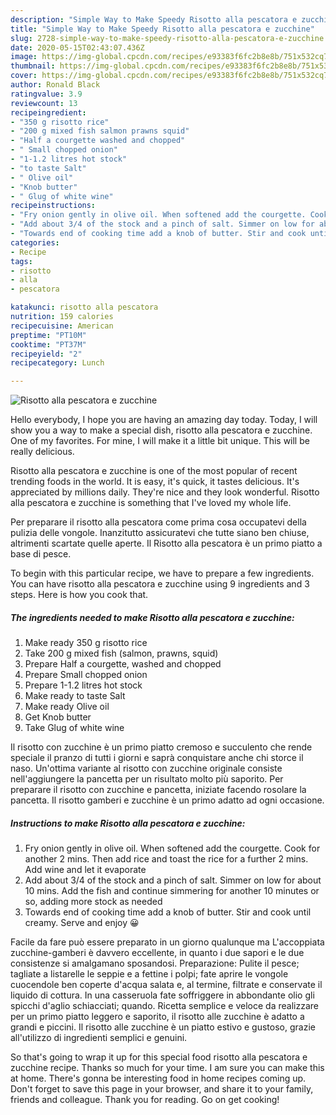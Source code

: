 ```yaml
---
description: "Simple Way to Make Speedy Risotto alla pescatora e zucchine"
title: "Simple Way to Make Speedy Risotto alla pescatora e zucchine"
slug: 2728-simple-way-to-make-speedy-risotto-alla-pescatora-e-zucchine
date: 2020-05-15T02:43:07.436Z
image: https://img-global.cpcdn.com/recipes/e93383f6fc2b8e8b/751x532cq70/risotto-alla-pescatora-e-zucchine-recipe-main-photo.jpg
thumbnail: https://img-global.cpcdn.com/recipes/e93383f6fc2b8e8b/751x532cq70/risotto-alla-pescatora-e-zucchine-recipe-main-photo.jpg
cover: https://img-global.cpcdn.com/recipes/e93383f6fc2b8e8b/751x532cq70/risotto-alla-pescatora-e-zucchine-recipe-main-photo.jpg
author: Ronald Black
ratingvalue: 3.9
reviewcount: 13
recipeingredient:
- "350 g risotto rice"
- "200 g mixed fish salmon prawns squid"
- "Half a courgette washed and chopped"
- " Small chopped onion"
- "1-1.2 litres hot stock"
- "to taste Salt"
- " Olive oil"
- "Knob butter"
- " Glug of white wine"
recipeinstructions:
- "Fry onion gently in olive oil. When softened add the courgette. Cook for another 2 mins. Then add rice and toast the rice for a further 2 mins. Add wine and let it evaporate"
- "Add about 3/4 of the stock and a pinch of salt. Simmer on low for about 10 mins. Add the fish and continue simmering for another 10 minutes or so, adding more stock as needed"
- "Towards end of cooking time add a knob of butter. Stir and cook until creamy. Serve and enjoy 😀"
categories:
- Recipe
tags:
- risotto
- alla
- pescatora

katakunci: risotto alla pescatora 
nutrition: 159 calories
recipecuisine: American
preptime: "PT10M"
cooktime: "PT37M"
recipeyield: "2"
recipecategory: Lunch

---
```



![Risotto alla pescatora e zucchine](https://img-global.cpcdn.com/recipes/e93383f6fc2b8e8b/751x532cq70/risotto-alla-pescatora-e-zucchine-recipe-main-photo.jpg)

Hello everybody, I hope you are having an amazing day today. Today, I will show you a way to make a special dish, risotto alla pescatora e zucchine. One of my favorites. For mine, I will make it a little bit unique. This will be really delicious.

Risotto alla pescatora e zucchine is one of the most popular of recent trending foods in the world. It is easy, it's quick, it tastes delicious. It's appreciated by millions daily. They're nice and they look wonderful. Risotto alla pescatora e zucchine is something that I've loved my whole life.

Per preparare il risotto alla pescatora come prima cosa occupatevi della pulizia delle vongole. Inanzitutto assicuratevi che tutte siano ben chiuse, altrimenti scartate quelle aperte. Il Risotto alla pescatora è un primo piatto a base di pesce.


To begin with this particular recipe, we have to prepare a few ingredients. You can have risotto alla pescatora e zucchine using 9 ingredients and 3 steps. Here is how you cook that.

<!--inarticleads1-->

##### The ingredients needed to make Risotto alla pescatora e zucchine:

1. Make ready 350 g risotto rice
1. Take 200 g mixed fish (salmon, prawns, squid)
1. Prepare Half a courgette, washed and chopped
1. Prepare  Small chopped onion
1. Prepare 1-1.2 litres hot stock
1. Make ready to taste Salt
1. Make ready  Olive oil
1. Get Knob butter
1. Take  Glug of white wine


Il risotto con zucchine è un primo piatto cremoso e succulento che rende speciale il pranzo di tutti i giorni e saprà conquistare anche chi storce il naso. Un&#39;ottima variante al risotto con zucchine originale consiste nell&#39;aggiungere la pancetta per un risultato molto più saporito. Per preparare il risotto con zucchine e pancetta, iniziate facendo rosolare la pancetta. Il risotto gamberi e zucchine è un primo adatto ad ogni occasione. 

<!--inarticleads2-->

##### Instructions to make Risotto alla pescatora e zucchine:

1. Fry onion gently in olive oil. When softened add the courgette. Cook for another 2 mins. Then add rice and toast the rice for a further 2 mins. Add wine and let it evaporate
1. Add about 3/4 of the stock and a pinch of salt. Simmer on low for about 10 mins. Add the fish and continue simmering for another 10 minutes or so, adding more stock as needed
1. Towards end of cooking time add a knob of butter. Stir and cook until creamy. Serve and enjoy 😀


Facile da fare può essere preparato in un giorno qualunque ma L&#39;accoppiata zucchine-gamberi è davvero eccellente, in quanto i due sapori e le due consistenze si amalgamano sposandosi. Preparazione: Pulite il pesce; tagliate a listarelle le seppie e a fettine i polpi; fate aprire le vongole cuocendole ben coperte d&#39;acqua salata e, al termine, filtrate e conservate il liquido di cottura. In una casseruola fate soffriggere in abbondante olio gli spicchi d&#39;aglio schiacciati; quando. Ricetta semplice e veloce da realizzare per un primo piatto leggero e saporito, il risotto alle zucchine è adatto a grandi e piccini. Il risotto alle zucchine è un piatto estivo e gustoso, grazie all&#39;utilizzo di ingredienti semplici e genuini. 

So that's going to wrap it up for this special food risotto alla pescatora e zucchine recipe. Thanks so much for your time. I am sure you can make this at home. There's gonna be interesting food in home recipes coming up. Don't forget to save this page in your browser, and share it to your family, friends and colleague. Thank you for reading. Go on get cooking!
